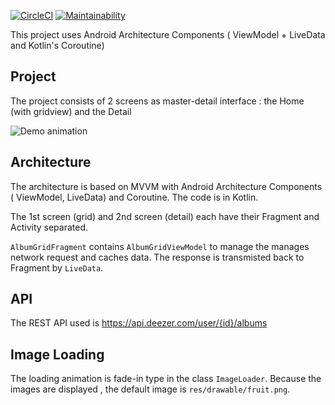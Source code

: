 [![CircleCI](https://circleci.com/gh/raychenon/android-mvvm.svg?style=svg)](https://circleci.com/gh/raychenon/android-mvvm)
[![Maintainability](https://api.codeclimate.com/v1/badges/a99a88d28ad37a79dbf6/maintainability)](https://codeclimate.com/github/codeclimate/codeclimate/maintainability)

This project uses Android Architecture Components ( ViewModel + LiveData and Kotlin's Coroutine)

## Project

The project consists of 2 screens as master-detail interface :  the Home (with gridview) and the Detail

![Demo animation](doc/android_animation.gif)

## Architecture

The architecture is based on MVVM with Android Architecture Components ( ViewModel, LiveData) and Coroutine.
The code is in Kotlin.

The 1st screen (grid) and 2nd screen (detail) each have their Fragment and Activity separated.

`AlbumGridFragment` contains `AlbumGridViewModel` to manage the manages network request and caches data. The response is transmisted back to Fragment by `LiveData`.
 
## API

The REST API used is https://api.deezer.com/user/{id}/albums

## Image Loading

The loading animation is fade-in type in the class `ImageLoader`.
Because the images are displayed , the default image is `res/drawable/fruit.png`.
